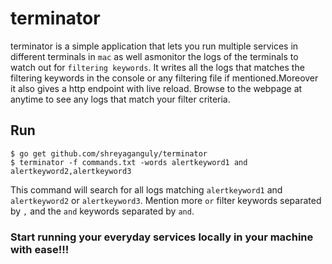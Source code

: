 # terminator
terminator is a simple application that lets you run multiple services in different terminals in `mac` as well asmonitor the logs of the terminals to watch out for `filtering keywords`. It writes all the logs that matches the filtering keywords in the console or any filtering file if mentioned.Moreover it also gives a http endpoint with live reload. Browse to the webpage at anytime to see any logs that match your filter criteria.

## Run

```shell
$ go get github.com/shreyaganguly/terminator
$ terminator -f commands.txt -words alertkeyword1 and alertkeyword2,alertkeyword3
```
This command will search for all logs matching `alertkeyword1` and `alertkeyword2` or `alertkeyword3`. Mention more `or` filter keywords separated by `,` and the `and` keywords separated by `and`.


### Start running your everyday services locally in your machine with ease!!!
